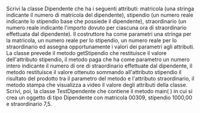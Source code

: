 Scrivi la classe Dipendente che ha i seguenti attributi: matricola (una stringa indicante il numero di matricola del dipendente), stipendio (un numero reale indicante lo stipendio base che possiede il dipendente), straordinario (un numero reale indicante l'importo dovuto per
ciascuna ora di straordinario effettuata dal dipendente). Il costruttore ha come parametri una stringa per la matricola, un numero reale per lo stipendio, un numero reale per lo straordinario ed assegna opportunamente i valori dei parametri agli attributi. La classe prevede il metodo getStipendio che restituisce il valore dell'attributo stipendio, il metodo paga che ha come parametro un numero intero indicante il numero di ore di straordinario effettuate dal dipendente, il metodo restituisce il valore ottenuto sommando all'attributo stipendio il risultato del prodotto tra il parametro del metodo e l'attributo straordinario, il metodo stampa che visualizza a video il valore degli attributi della classe.
Scrivi, poi, la classe TestDipendente che contiene il metodo main( ) in cui si crea un oggetto di tipo Dipendente con matricola 00309, stipendio 1000,00 e straordinario 7,5.
